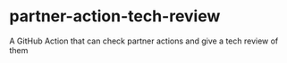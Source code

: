 # partner-action-tech-review
A GitHub Action that can check partner actions and give a tech review of them
